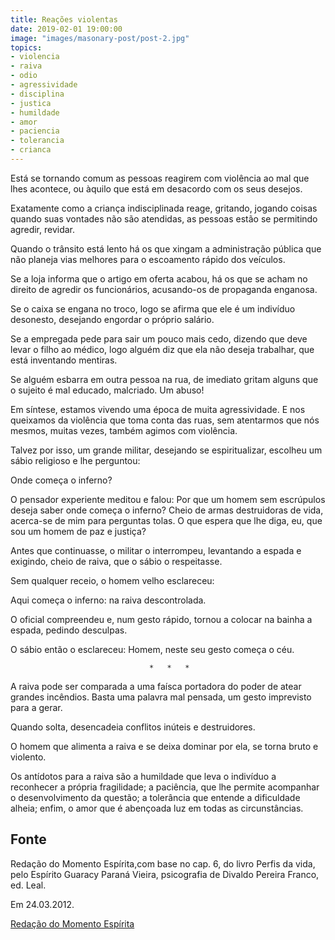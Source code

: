 ```yaml
---
title: Reações violentas
date: 2019-02-01 19:00:00
image: "images/masonary-post/post-2.jpg"
topics: 
- violencia
- raiva
- odio
- agressividade
- disciplina
- justica
- humildade
- amor
- paciencia
- tolerancia
- crianca
---
```


Está se tornando comum as pessoas reagirem com violência ao mal que lhes
acontece, ou àquilo que está em desacordo com os seus desejos.

Exatamente como a criança indisciplinada reage, gritando, jogando coisas quando
suas vontades não são atendidas, as pessoas estão se permitindo agredir,
revidar.

Quando o trânsito está lento há os que xingam a administração pública que não
planeja vias melhores para o escoamento rápido dos veículos.

Se a loja informa que o artigo em oferta acabou, há os que se acham no direito
de agredir os funcionários, acusando-os de propaganda enganosa.

Se o caixa se engana no troco, logo se afirma que ele é um indivíduo desonesto,
desejando engordar o próprio salário.

Se a empregada pede para sair um pouco mais cedo, dizendo que deve levar o
filho ao médico, logo alguém diz que ela não deseja trabalhar, que está
inventando mentiras.

Se alguém esbarra em outra pessoa na rua, de imediato gritam alguns que o
sujeito é mal educado, malcriado. Um abuso!

Em síntese, estamos vivendo uma época de muita agressividade. E nos queixamos
da violência que toma conta das ruas, sem atentarmos que nós mesmos, muitas
vezes, também agimos com violência.

Talvez por isso, um grande militar, desejando se espiritualizar, escolheu um
sábio religioso e lhe perguntou:

Onde começa o inferno?

O pensador experiente meditou e falou: Por que um homem sem escrúpulos deseja
saber onde começa o inferno? Cheio de armas destruidoras de vida, acerca-se de
mim para perguntas tolas. O que espera que lhe diga, eu, que sou um homem de
paz e justiça?

Antes que continuasse, o militar o interrompeu, levantando a espada e exigindo,
cheio de raiva, que o sábio o respeitasse.

Sem qualquer receio, o homem velho esclareceu:

Aqui começa o inferno: na raiva descontrolada.

O oficial compreendeu e, num gesto rápido, tornou a colocar na bainha a espada,
pedindo desculpas.

O sábio então o esclareceu: Homem, neste seu gesto começa o céu.

                                   *   *   *

A raiva pode ser comparada a uma faísca portadora do poder de atear grandes
incêndios. Basta uma palavra mal pensada, um gesto imprevisto para a gerar.

Quando solta, desencadeia conflitos inúteis e destruidores.

O homem que alimenta a raiva e se deixa dominar por ela, se torna bruto e
violento.

Os antídotos para a raiva são a humildade que leva o indivíduo a reconhecer a
própria fragilidade; a paciência, que lhe permite acompanhar o desenvolvimento
da questão; a tolerância que entende a dificuldade alheia; enfim, o amor que é
abençoada luz em todas as circunstâncias.
 

## Fonte
Redação do Momento Espírita,com base no cap. 6, do livro Perfis
da vida, pelo Espírito Guaracy Paraná Vieira, psicografia
de Divaldo Pereira Franco, ed. Leal.

Em 24.03.2012.

[Redação do Momento Espírita](http://www.momento.com.br/pt/ler_texto.php?id=3382)



